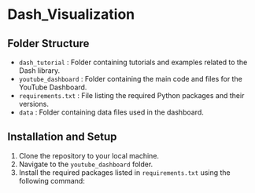 # Dash_Visualization

## Folder  Structure

- `dash_tutorial` : Folder containing tutorials and examples related to the Dash library.
- `youtube_dashboard` : Folder containing the main code and files for the YouTube       Dashboard.
- `requirements.txt` : File listing the required Python packages and their versions.
- `data` : Folder containing data files used in the dashboard.

## Installation and Setup

1. Clone the repository to your local machine.
2. Navigate to the `youtube_dashboard` folder.
3. Install the required packages listed in `requirements.txt` using the following command:


